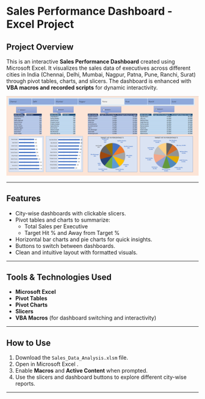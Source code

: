 # Sales Performance Dashboard - Excel Project

##  Project Overview

This is an interactive **Sales Performance Dashboard** created using Microsoft Excel. It visualizes the sales data of executives across different cities in India (Chennai, Delhi, Mumbai, Nagpur, Patna, Pune, Ranchi, Surat) through pivot tables, charts, and slicers. The dashboard is enhanced with **VBA macros and recorded scripts** for dynamic interactivity.

<img>![Dashboard](image.png)</img>

---

##  Features

- City-wise dashboards with clickable slicers.
- Pivot tables and charts to summarize:
  - Total Sales per Executive
  - Target Hit % and Away from Target %
- Horizontal bar charts and pie charts for quick insights.
- Buttons to switch between dashboards.
- Clean and intuitive layout with formatted visuals.

---

##  Tools & Technologies Used

- **Microsoft Excel**
- **Pivot Tables**
- **Pivot Charts**
- **Slicers**
- **VBA Macros** (for dashboard switching and interactivity)

---

##  How to Use

1. Download the `Sales_Data_Analysis.xlsm` file.
2. Open in Microsoft Excel .
3. Enable **Macros** and **Active Content** when prompted.
4. Use the slicers and dashboard buttons to explore different city-wise reports.

---
